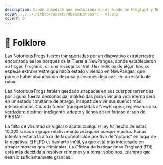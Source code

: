 ```yaml
---
description: Canon a medida que evoluciona en el mundo de Frogland y NewPangea.
cover: ../../.gitbook/assets/ObsessionBoard - v3.png
coverY: 0
---
```


# 📜 Folklore

Las Notorious Frogs fueron transportadas por un dispositivo extraterrestre encontrado en los bosques de la Tierra a NewPangea, donde establecieron su hogar, Frogland, en una meseta central. Hay indicios de algún tipo de especie extraterrestre que había estado viviendo en NewPangea, que parece haber abandonado de prisa y después dejó caer en un estado de ruina.

Las Notorious Frogs habían quedado atrapadas en sus cuerpos terrenales por alguna fuerza desconocida, maldecidas para vivir una vida eterna pero en un estado constante de letargo, incapaz de vivir sus sueños más intencionados. Cuando fueron transportadas a NewPangea, regresaron a su verdadero destino: inteligente, adepto y llenos de un furioso deseo de FIESTA!!&#x20;

La falta de voluntad de vigilar o acatar cualquier ley ha hecho de estas 10.000 ranas un grupo relativamente anárquico aunque muchas Ranas intentan estar a la altura de la connotación positiva de “notorio” en lugar de la negativa. El FLPD es bastante inútil, ya que está más interesado en atrapar moscas que criminales. La Oficina de Instigaciones Frogland (FBI) está más decidida a resolver crímenes y a tomar sobornos…siempre que sean lo suficientemente grandes.
